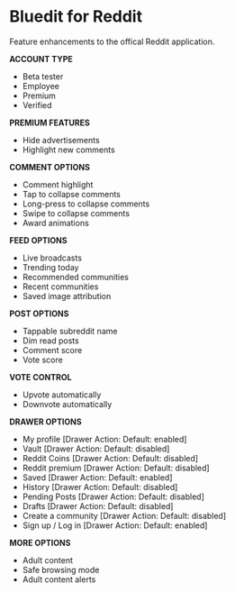 
# Bluedit for Reddit
Feature enhancements to the offical Reddit application.

**ACCOUNT TYPE**  
* Beta tester
* Employee
* Premium
* Verified

**PREMIUM FEATURES**  
* Hide advertisements
* Highlight new comments

**COMMENT OPTIONS**  
* Comment highlight
* Tap to collapse comments
* Long-press to collapse comments
* Swipe to collapse comments
* Award animations
  
**FEED OPTIONS**  
* Live broadcasts
* Trending today
* Recommended communities 
* Recent communities 
* Saved image attribution 

**POST OPTIONS**  
* Tappable subreddit name
* Dim read posts
* Comment score
* Vote score

**VOTE CONTROL**  
* Upvote automatically
* Downvote automatically

**DRAWER OPTIONS**  
* My profile [Drawer Action: Default: enabled]
* Vault [Drawer Action: Default: disabled]
* Reddit Coins [Drawer Action: Default: disabled]
* Reddit premium [Drawer Action: Default: disabled]
* Saved [Drawer Action: Default: enabled]
* History [Drawer Action: Default: disabled]
* Pending Posts [Drawer Action: Default: disabled]
* Drafts [Drawer Action: Default: disabled]
* Create a community [Drawer Action: Default: disabled]
* Sign up / Log in [Drawer Action: Default: enabled]

**MORE OPTIONS**  
* Adult content
* Safe browsing mode
* Adult content alerts

